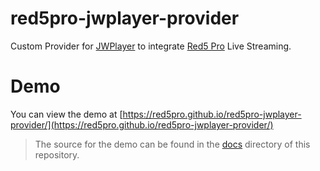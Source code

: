 # red5pro-jwplayer-provider

Custom Provider for [JWPlayer](https://www.jwplayer.com/) to integrate [Red5 Pro](https://red5pro.com) Live Streaming.

# Demo

You can view the demo at [https://red5pro.github.io/red5pro-jwplayer-provider/](https://red5pro.github.io/red5pro-jwplayer-provider/)

> The source for the demo can be found in the [docs](docs) directory of this repository.
